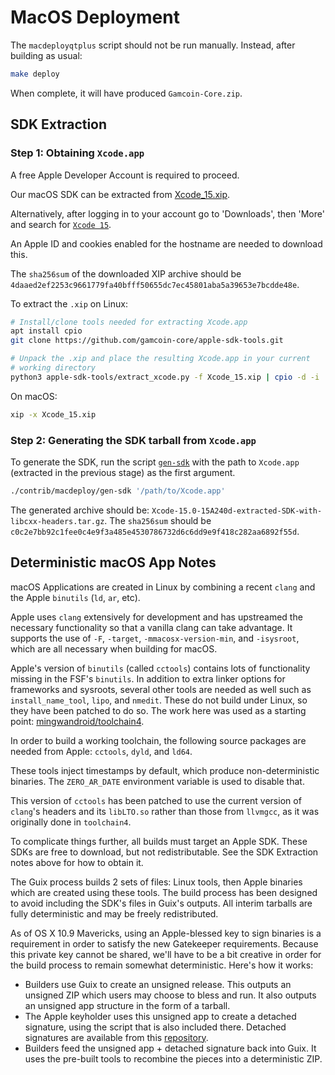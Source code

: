 # MacOS Deployment

The `macdeployqtplus` script should not be run manually. Instead, after building as usual:

```bash
make deploy
```

When complete, it will have produced `Gamcoin-Core.zip`.

## SDK Extraction

### Step 1: Obtaining `Xcode.app`

A free Apple Developer Account is required to proceed.

Our macOS SDK can be extracted from
[Xcode_15.xip](https://download.developer.apple.com/Developer_Tools/Xcode_15/Xcode_15.xip).

Alternatively, after logging in to your account go to 'Downloads', then 'More'
and search for [`Xcode 15`](https://developer.apple.com/download/all/?q=Xcode%2015).

An Apple ID and cookies enabled for the hostname are needed to download this.

The `sha256sum` of the downloaded XIP archive should be `4daaed2ef2253c9661779fa40bfff50655dc7ec45801aba5a39653e7bcdde48e`.

To extract the `.xip` on Linux:

```bash
# Install/clone tools needed for extracting Xcode.app
apt install cpio
git clone https://github.com/gamcoin-core/apple-sdk-tools.git

# Unpack the .xip and place the resulting Xcode.app in your current
# working directory
python3 apple-sdk-tools/extract_xcode.py -f Xcode_15.xip | cpio -d -i
```

On macOS:

```bash
xip -x Xcode_15.xip
```

### Step 2: Generating the SDK tarball from `Xcode.app`

To generate the SDK, run the script [`gen-sdk`](./gen-sdk) with the
path to `Xcode.app` (extracted in the previous stage) as the first argument.

```bash
./contrib/macdeploy/gen-sdk '/path/to/Xcode.app'
```

The generated archive should be: `Xcode-15.0-15A240d-extracted-SDK-with-libcxx-headers.tar.gz`.
The `sha256sum` should be `c0c2e7bb92c1fee0c4e9f3a485e4530786732d6c6dd9e9f418c282aa6892f55d`.

## Deterministic macOS App Notes

macOS Applications are created in Linux by combining a recent `clang` and the Apple
`binutils` (`ld`, `ar`, etc).

Apple uses `clang` extensively for development and has upstreamed the necessary
functionality so that a vanilla clang can take advantage. It supports the use of `-F`,
`-target`, `-mmacosx-version-min`, and `-isysroot`, which are all necessary when
building for macOS.

Apple's version of `binutils` (called `cctools`) contains lots of functionality missing in the
FSF's `binutils`. In addition to extra linker options for frameworks and sysroots, several
other tools are needed as well such as `install_name_tool`, `lipo`, and `nmedit`. These
do not build under Linux, so they have been patched to do so. The work here was used as
a starting point: [mingwandroid/toolchain4](https://github.com/mingwandroid/toolchain4).

In order to build a working toolchain, the following source packages are needed from
Apple: `cctools`, `dyld`, and `ld64`.

These tools inject timestamps by default, which produce non-deterministic binaries. The
`ZERO_AR_DATE` environment variable is used to disable that.

This version of `cctools` has been patched to use the current version of `clang`'s headers
and its `libLTO.so` rather than those from `llvmgcc`, as it was originally done in `toolchain4`.

To complicate things further, all builds must target an Apple SDK. These SDKs are free to
download, but not redistributable. See the SDK Extraction notes above for how to obtain it.

The Guix process builds 2 sets of files: Linux tools, then Apple binaries which are
created using these tools. The build process has been designed to avoid including the
SDK's files in Guix's outputs. All interim tarballs are fully deterministic and may be freely
redistributed.

As of OS X 10.9 Mavericks, using an Apple-blessed key to sign binaries is a requirement in
order to satisfy the new Gatekeeper requirements. Because this private key cannot be
shared, we'll have to be a bit creative in order for the build process to remain somewhat
deterministic. Here's how it works:

- Builders use Guix to create an unsigned release. This outputs an unsigned ZIP which
  users may choose to bless and run. It also outputs an unsigned app structure in the form
  of a tarball.
- The Apple keyholder uses this unsigned app to create a detached signature, using the
  script that is also included there. Detached signatures are available from this [repository](https://github.com/gamcoin-core/gamcoin-detached-sigs).
- Builders feed the unsigned app + detached signature back into Guix. It uses the
  pre-built tools to recombine the pieces into a deterministic ZIP.
